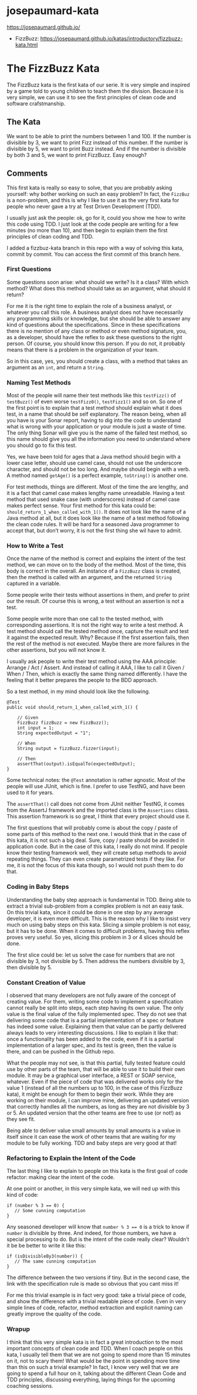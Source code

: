 # josepaumard-kata
https://josepaumard.github.io/
* FizzBuzz: https://josepaumard.github.io/katas/introductory/fizzbuzz-kata.html

# The FizzBuzz Kata
The FizzBuzz kata is the first kata of our serie. It is very simple and inspired by a game told to young children to teach them the division. Because it is very simple, we can use it to see the first principles of clean code and software crafstmanship.

## The Kata
We want to be able to print the numbers between 1 and 100. If the number is divisible by 3, we want to print Fizz instead of this number. If the number is divisible by 5, we want to print Buzz instead. And if the number is divisible by both 3 and 5, we want to print FizzBuzz. Easy enough?

## Comments
This first kata is really so easy to solve, that you are probably asking yourself: why bother working on such an easy problem? In fact, the `FizzBuz` is a non-problem, and this is why I like to use it as the very first kata for people who never gave a try at Test Driven Development (TDD).

I usually just ask the people: ok, go for it, could you show me how to write this code using TDD. I just look at the code people are writing for a few minutes (no more than 10), and then begin to explain them the first principles of clean coding and TDD.

I added a fizzbuz-kata branch in this repo with a way of solving this kata, commit by commit. You can access the first commit of this branch here.

### First Questions
Some questions soon arise: what should we write? Is it a class? With which method? What does this method should take as an argument, what should it return?

For me it is the right time to explain the role of a business analyst, or whatever you call this role. A business analyst does not have necessarily any programming skills or knowledge, but she should be able to answer any kind of questions about the specifications. Since in these specifications there is no mention of any class or method or even method signature, you, as a developer, should have the reflex to ask these questions to the right person. Of course, you should know this person. If you do not, it probably means that there is a problem in the organization of your team.

So in this case, yes, you should create a class, with a method that takes an argument as an `int`, and return a `String`.

### Naming Test Methods
Most of the people will name their test methods like this `testFizz()` of `testBuzz()` of even worse `testFizz0()`, `testFizz1()` and so on. So one of the first point is to explain that a test method should explain what it does test, in a name that should be self explanatory. The reason being, when all you have is your Sonar report, having to dig into the code to understand what is wrong with your application or your module is just a waste of time. The only thing Sonar will give you is the name of the failed test method, so this name should give you all the information you need to understand where you should go to fix this test.

Yes, we have been told for ages that a Java method should begin with a lower case letter, should use camel case, should not use the underscore character, and should not be too long. And maybe should begin with a verb. A method named `getAge()` is a perfect example, `toString()` is another one.

For test methods, things are different. Most of the time the are lengthy, and it is a fact that camel case makes lengthy name unreadable. Having a test method that used snake case (with underscores) instead of camel case makes perfect sense. Your first method for this kata could be: `should_return_1_when_called_with_1()`. It does not look like the name of a Java method at all, but it does look like the name of a test method following the clean code rules. It will be hard for a seasoned Java programmer to accept that, but don’t worry, it is not the first thing she wil have to admit.

### How to Write a Test
Once the name of the method is correct and explains the intent of the test method, we can move on to the body of the method. Most of the time, this body is correct in the overall. An instance of a `FizzBuzz` class is created, then the method is called with an argument, and the returned `String` captured in a variable.

Some people write their tests without assertions in them, and prefer to print our the result. Of course this is wrong, a test without an assertion is not a test.

Some people write more than one call to the tested method, with corresponding assertions. It is not the right way to write a test method. A test method should call the tested method once, capture the result and test it against the expected result. Why? Because if the first assertion fails, then the rest of the method is not executed. Maybe there are more failures in the other assertions, but you will not know it.

I usually ask people to write their test method using the AAA principle: Arrange / Act / Assert. And instead of calling it AAA, I like to call it Given / When / Then, which is exactly the same thing named differently. I have the feeling that it better prepares the people to the BDD approach.

So a test method, in my mind should look like the following.

```
@Test
public void should_return_1_when_called_with_1() {

    // Given
    FizzBuzz fizzBuzz = new FizzBuzz();
    int input = 1;
    String expectedOutput = "1";

    // When
    String output = fizzBuzz.fizzer(input);

    // Then
    assertThat(output).isEqualTo(expectedOutput);
}
```
Some technical notes: the `@Test` annotation is rather agnostic. Most of the people will use JUnit, which is fine. I prefer to use TestNG, and have been used to it for years.

The `assertThat()` call does not come from JUnit neither TestNG, it comes from the AssertJ framework and the imported class is the `Assertions` class. This assertion framework is so great, I think that every project should use it.

The first questions that will probably come is about the copy / paste of some parts of this method to the next one. I would think that in the case of this kata, it is not such a big deal. Sure, copy / paste should be avoided in application code. But in the case of this kata, I really do not mind. If people know their testing framework well, they will create setup methods to avoid repeating things. They can even create parametrized tests if they like. For me, it is not the focus of this kata though, so I would not push them to do that.

### Coding in Baby Steps
Understanding the baby step approach is fundamental in TDD. Being able to extract a trivial sub-problem from a complex problem is not an easy task. On this trivial kata, since it could be done in one step by any average developer, it is even more difficult. This is the reason why I like to insist very much on using baby steps on this kata. Slicing a simple problem is not easy, but it has to be done. When it comes to difficult problems, having this reflex proves very useful. So yes, slicing this problem in 3 or 4 slices should be done.

The first slice could be: let us solve the case for numbers that are not divisible by 3, not divisible by 5. Then address the numbers divisible by 3, then divisible by 5.

### Constant Creation of Value
I observed that many developers are not fully aware of the concept of creating value. For them, writing some code to implement a specification cannot really be split into steps, each step having its own value. The only value is the final value of the fully implemented spec. They do not see that delivering some code that is a partial implementation of a spec or feature has indeed some value. Explaining them that value can be partly delivered always leads to very interesting discussions. I like to explain it like that: once a functionality has been added to the code, even if it is a partial implementation of a larger spec, and its test is green, then the value is there, and can be pushed in the Github repo.

What the people may not see, is that this partial, fully tested feature could use by other parts of the team, that will be able to use it to build their own module. It may be a graphical user interface, a REST or SOAP service, whatever. Even if the piece of code that was delivered works only for the value 1 (instead of all the numbers up to 100, in the case of this FizzBuzz kata), it might be enough for them to begin their work. While they are working on their module, I can improve mine, delivering an updated version that correctly handles all the numbers, as long as they are not divisible by 3 or 5. An updated version that the other teams are free to use (or not!) as they see fit.

Being able to deliver value small amounts by small amounts is a value in itself since it can ease the work of other teams that are waiting for my module to be fully working. TDD and baby steps are very good at that!

### Refactoring to Explain the Intent of the Code
The last thing I like to explain to people on this kata is the first goal of code refactor: making clear the intent of the code.

At one point or another, in this very simple kata, we will ned up with this kind of code:
```
if (number % 3 == 0) {
   // Some cunning computation
}
```
Any seasoned developer will know that `number % 3 == 0` is a trick to know if `number` is divisible by three. And indeed, for those numbers, we have a special processing to do. But is the intent of the code really clear? Wouldn’t it be be better to write it like this:
```
if (isDivisibleBy3(number)) {
   // The same cunning computation
}
```
The difference between the two versions if tiny. But in the second case, the link with the specification rule is made so obvious that you cant miss it!

For me this trivial example is in fact very good: take a trivial piece of code, and show the difference with a trivial readable piece of code. Even in very simple lines of code, refactor, method extraction and explicit naming can greatly improve the quality of the code.

### Wrapup
I think that this very simple kata is in fact a great introduction to the most important concepts of clean code and TDD. When I coach people on this kata, I usually tell them that we are not going to spend more than 15 minutes on it, not to scary them! What would be the point in spending more time than this on such a trivial example? In fact, I know very well that we are going to spend a full hour on it, talking about the different Clean Code and TDD principles, discussing everything, laying things for the upcoming coaching sessions.